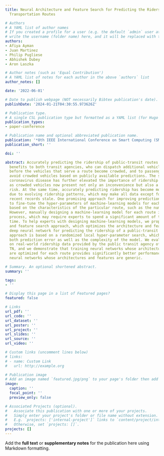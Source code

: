 ```yaml
---
title: Neural Architecture and Feature Search for Predicting the Ridership of Public
  Transportation Routes

# Authors
# A YAML list of author names
# If you created a profile for a user (e.g. the default `admin` user at `content/authors/admin/`), 
# write the username (folder name) here, and it will be replaced with their full name and linked to their profile.
authors:
- Afiya Ayman
- Juan Martinez
- Philip Pugliese
- Abhishek Dubey
- Aron Laszka

# Author notes (such as 'Equal Contribution')
# A YAML list of notes for each author in the above `authors` list
author_notes: []

date: '2022-06-01'

# Date to publish webpage (NOT necessarily Bibtex publication's date).
publishDate: '2024-01-21T04:30:55.973626Z'

# Publication type.
# A single CSL publication type but formatted as a YAML list (for Hugo requirements).
publication_types:
- paper-conference

# Publication name and optional abbreviated publication name.
publication: '*8th IEEE International Conference on Smart Computing (SMARTCOMP)*'
publication_short: ''

doi: ''

abstract: Accurately predicting the ridership of public-transit routes provides substantial
  benefits to both transit agencies, who can dispatch additional vehicles proactively
  before the vehicles that serve a route become crowded, and to passengers, who can
  avoid crowded vehicles based on publicly available predictions. The spread of the
  coronavirus disease has further elevated the importance of ridership prediction
  as crowded vehicles now present not only an inconvenience but also a public-health
  risk. At the same time, accurately predicting ridership has become more challenging
  due to evolving ridership patterns, which may make all data except for the most
  recent records stale. One promising approach for improving prediction accuracy is
  to fine-tune the hyper-parameters of machine-learning models for each transit route
  based on the characteristics of the particular route, such as the number of records.
  However, manually designing a machine-learning model for each route is a labor-intensive
  process, which may require experts to spend a significant amount of their valuable
  time. To help experts with designing machine-learning models, we propose a neural-architecture
  and feature search approach, which optimizes the architecture and features of a
  deep neural network for predicting the ridership of a public-transit route. Our
  approach is based on a randomized local hyper-parameter search, which minimizes
  both prediction error as well as the complexity of the model. We evaluate our approach
  on real-world ridership data provided by the public transit agency of Chattanooga,
  TN, and we demonstrate that training neural networks whose architectures and features
  are optimized for each route provides significantly better performance than training
  neural networks whose architectures and features are generic.

# Summary. An optional shortened abstract.
summary: ''

tags:
- ''

# Display this page in a list of Featured pages?
featured: false

# Links
url_pdf: ''
url_code: ''
url_dataset: ''
url_poster: ''
url_project: ''
url_slides: ''
url_source: ''
url_video: ''

# Custom links (uncomment lines below)
# links:
# - name: Custom Link
#   url: http://example.org

# Publication image
# Add an image named `featured.jpg/png` to your page's folder then add a caption below.
image:
  caption: ''
  focal_point: ''
  preview_only: false

# Associated Projects (optional).
#   Associate this publication with one or more of your projects.
#   Simply enter your project's folder or file name without extension.
#   E.g. `projects: ['internal-project']` links to `content/project/internal-project/index.md`.
#   Otherwise, set `projects: []`.
projects: []
---
```


Add the **full text** or **supplementary notes** for the publication here using Markdown formatting.
